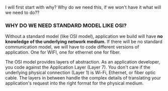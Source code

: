 I will first start with why? Why do we need this, if we won't have it what will we need to do??

### WHY DO WE NEED STANDARD MODEL LIKE OSI?
Without a standard model (like OSI model), application we build will have **no knowledge of the underlying network medium.** If there will be no standard communication model, we will have to code different versions of application. One for WIFI, one for ethernet one for fiber.

The OSI model provides layers of abstraction. As an application developer, you code against the Application Layer (Layer 7). You don't care if the underlying physical connection (Layer 1) is Wi-Fi, Ethernet, or fiber optic cable. The layers in between handle the complex details of translating your application's request into the right format for the physical medium. 
